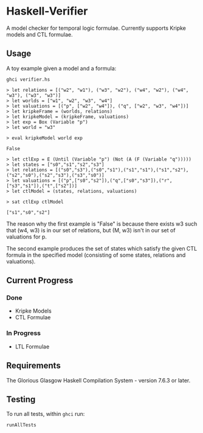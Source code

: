 # Haskell-Verifier

A model checker for temporal logic formulae. Currently supports Kripke models and CTL formulae.

## Usage
A toy example given a model and a formula:
```
ghci verifier.hs

> let relations = [("w2", "w1"), ("w3", "w2"), ("w4", "w2"), ("w4", "w3"), ("w3", "w3")]
> let worlds = ["w1", "w2", "w3", "w4"]
> let valuations = [("p", ["w2", "w4"]), ("q", ["w2", "w3", "w4"])]
> let kripkeFrame = (worlds, relations)
> let kripkeModel = (kripkeFrame, valuations)
> let exp = Box (Variable "p")
> let world = "w3"

> eval kripkeModel world exp

False

> let ctlExp = E (Until (Variable "p") (Not (A (F (Variable "q")))))
> let states = ["s0","s1","s2","s3"]
> let relations = [("s0","s3"),("s0","s1"),("s1","s1"),("s1","s2"),("s2","s0"),("s2","s3"),("s3","s0")]
> let valuations = [("p",["s0","s2"]),("q",["s0","s3"]),("r",["s3","s1"]),("t",["s2"])]
> let ctlModel = (states, relations, valuations)

> sat ctlExp ctlModel

["s1","s0","s2"]
```

The reason why the first example is "False" is because there exists w3 such that (w4, w3) is in our set of relations, 
but (M, w3) isn't in our set of valuations for p.

The second example produces the set of states which satisfy the given CTL formula in the specified model (consisting of some states, relations and valuations).

## Current Progress
### Done
* Kripke Models
* CTL Formulae

### In Progress
* LTL Formulae

## Requirements
The Glorious Glasgow Haskell Compilation System - version 7.6.3 or later.

## Testing
To run all tests, within `ghci` run:
```
runAllTests
```
